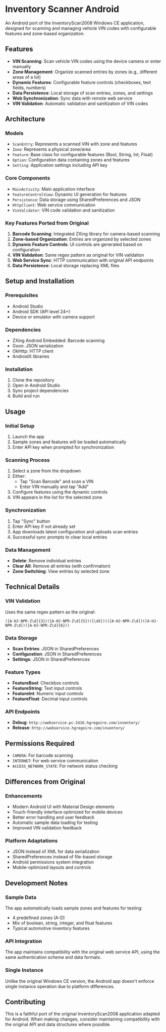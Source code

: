 # Inventory Scanner Android

An Android port of the InventoryScan2008 Windows CE application, designed for scanning and managing vehicle VIN codes with configurable features and zone-based organization.

## Features

- **VIN Scanning**: Scan vehicle VIN codes using the device camera or enter manually
- **Zone Management**: Organize scanned entries by zones (e.g., different areas of a lot)
- **Dynamic Features**: Configurable feature controls (checkboxes, text fields, numbers)
- **Data Persistence**: Local storage of scan entries, zones, and settings
- **Web Synchronization**: Sync data with remote web service
- **VIN Validation**: Automatic validation and sanitization of VIN codes

## Architecture

### Models
- `ScanEntry`: Represents a scanned VIN with zone and features
- `Zone`: Represents a physical zone/area
- `Feature`: Base class for configurable features (Bool, String, Int, Float)
- `Option`: Configuration data containing zones and features
- `Setting`: Application settings including API key

### Core Components
- `MainActivity`: Main application interface
- `FeatureControlView`: Dynamic UI generation for features
- `Persistence`: Data storage using SharedPreferences and JSON
- `HttpClient`: Web service communication
- `VinValidator`: VIN code validation and sanitization

### Key Features Ported from Original

1. **Barcode Scanning**: Integrated ZXing library for camera-based scanning
2. **Zone-based Organization**: Entries are organized by selected zones
3. **Dynamic Feature Controls**: UI controls are generated based on configuration
4. **VIN Validation**: Same regex pattern as original for VIN validation
5. **Web Service Sync**: HTTP communication with original API endpoints
6. **Data Persistence**: Local storage replacing XML files

## Setup and Installation

### Prerequisites
- Android Studio
- Android SDK (API level 24+)
- Device or emulator with camera support

### Dependencies
- ZXing Android Embedded: Barcode scanning
- Gson: JSON serialization
- OkHttp: HTTP client
- AndroidX libraries

### Installation
1. Clone the repository
2. Open in Android Studio
3. Sync project dependencies
4. Build and run

## Usage

### Initial Setup
1. Launch the app
2. Sample zones and features will be loaded automatically
3. Enter API key when prompted for synchronization

### Scanning Process
1. Select a zone from the dropdown
2. Either:
   - Tap "Scan Barcode" and scan a VIN
   - Enter VIN manually and tap "Add"
3. Configure features using the dynamic controls
4. VIN appears in the list for the selected zone

### Synchronization
1. Tap "Sync" button
2. Enter API key if not already set
3. App downloads latest configuration and uploads scan entries
4. Successful sync prompts to clear local entries

### Data Management
- **Delete**: Remove individual entries
- **Clear All**: Remove all entries (with confirmation)
- **Zone Switching**: View entries by selected zone

## Technical Details

### VIN Validation
Uses the same regex pattern as the original:
```
([A-HJ-NPR-Z\d]{3})([A-HJ-NPR-Z\d]{5})([\dX])(([A-HJ-NPR-Z\d])([A-HJ-NPR-Z\d])([A-HJ-NPR-Z\d]{6}))
```

### Data Storage
- **Scan Entries**: JSON in SharedPreferences
- **Configuration**: JSON in SharedPreferences  
- **Settings**: JSON in SharedPreferences

### Feature Types
- **FeatureBool**: Checkbox controls
- **FeatureString**: Text input controls
- **FeatureInt**: Numeric input controls
- **FeatureFloat**: Decimal input controls

### API Endpoints
- **Debug**: `http://webservice.pc-2416.hgregoire.com/inventory/`
- **Release**: `http://webservice.hgregoire.com/inventory/`

## Permissions Required

- `CAMERA`: For barcode scanning
- `INTERNET`: For web service communication
- `ACCESS_NETWORK_STATE`: For network status checking

## Differences from Original

### Enhancements
- Modern Android UI with Material Design elements
- Touch-friendly interface optimized for mobile devices
- Better error handling and user feedback
- Automatic sample data loading for testing
- Improved VIN validation feedback

### Platform Adaptations
- JSON instead of XML for data serialization
- SharedPreferences instead of file-based storage
- Android permissions system integration
- Mobile-optimized layouts and controls

## Development Notes

### Sample Data
The app automatically loads sample zones and features for testing:
- 4 predefined zones (A-D)
- Mix of boolean, string, integer, and float features
- Typical automotive inventory features

### API Integration
The app maintains compatibility with the original web service API, using the same authentication scheme and data formats.

### Single Instance
Unlike the original Windows CE version, the Android app doesn't enforce single instance operation due to platform differences.

## Contributing

This is a faithful port of the original InventoryScan2008 application adapted for Android. When making changes, consider maintaining compatibility with the original API and data structures where possible. 